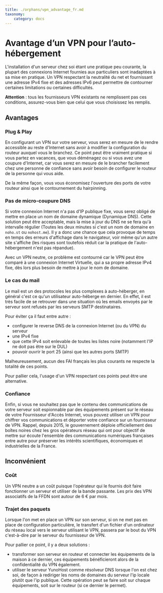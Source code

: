 ```yaml
---
title: ./orphans/vpn_advantage_fr.md
taxonomy:
    category: docs
---
```

# Avantage d’un VPN pour l’auto-hébergement

L'installation d'un serveur chez soi étant une pratique peu courante, la plupart des connexions Internet fournies aux particuliers sont inadaptées à sa mise en pratique. Un VPN respectant la neutralité du net et fournissant une adresse IPv4 fixe et des adresses IPv6 peut permettre de contourner certaines limitations ou certaines difficultés.

<div class="alert alert-warning">
<b>Attention</b> : tous les fournisseurs VPN existants ne remplissent pas ces conditions, assurez-vous bien que celui que vous choisissez les remplis.
</div>

## Avantages

### Plug & Play
En configurant un VPN sur votre serveur, vous serez en mesure de le rendre accessible au reste d'Internet sans avoir à modifier la configuration du routeur auxquel vous le branchez. Ce point peut être vraiment pratique si vous partez en vacances, que vous déménagez ou si vous avez une coupure d'Internet, car vous serez en mesure de le brancher facilement chez une personne de confiance sans avoir besoin de configurer le routeur de la personne qui vous aide.

De la même façon, vous vous économisez l'ouverture des ports de votre routeur ainsi que le contournement du hairpinning.

### Pas de micro-coupure DNS
Si votre connexion Internet n'a pas d'IP publique fixe, vous serez obligé de mettre en place un nom de domaine dynamique (Dynamique DNS). Cette solution peut être acceptable, mais la mise à jour du DNS ne se fera qu'à intervalle régulier (Toutes les deux minutes si c'est un nom de domaine en `noho.st` ou `nohost.me`). Il y a donc une chance que cela provoque de temps en temps des erreurs d'affichage dans le navigateur, voir même qu'un autre site s'affiche (les risques sont toutefois réduit car la pratique de l'auto-hébergement n'est pas répandue).

Avec un VPN neutre, ce problème est contourné car le VPN peut être comparé à une connexion Internet Virtuelle, qui a sa propre adresse IPv4 fixe, dès lors plus besoin de mettre à jour le nom de domaine. 

### Le cas du mail
Le mail est un des protocoles les plus complexes à auto-héberger, en général c'est ce qu'un utilisateur auto-héberge en dernier. En effet, il est très facile de se retrouver dans une situation où les emails envoyés par le serveur sont refusés par les serveurs SMTP destinataires.

Pour éviter ça il faut entre autre :
- configurer le reverse DNS de la connexion Internet (ou du VPN) du serveur
- une IPv4 fixe
- que cette IPv4 soit enlevable de toutes les listes noire (notamment l'IP ne doit pas être sur le DUL)
- pouvoir ouvrir le port 25 (ainsi que les autres ports SMTP)

Malheureusement, aucun des FAI français les plus courants ne respecte la totalité de ces points.

Pour pallier cela, l'usage d'un VPN respectant ces points peut être une alternative.

### Confiance
Enfin, si vous ne souhaitez pas que le contenu des communications de votre serveur soit espionnable par des équipements présent sur le réseau de votre Fournisseur d'Accès Internet, vous pouvez utiliser un VPN pour chiffrer vos communications et déporter votre confiance sur un fournisseur de VPN. Rappel, depuis 2015, le gouvernement déploie officiellement des boîtes noires chez les gros opérateurs réseau qui ont pour objectif de mettre sur écoute l'ensemble des communications numériques françaises entre autre pour préserver les intérêts scientifiques, économiques et industrielles de la France.

## Inconvénient
### Coût
Un VPN neutre a un coût puisque l'opérateur qui le fournis doit faire fonctionner un serveur et utiliser de la bande passante. Les prix des VPN associatifs de la FFDN sont autour de 6 € par mois.

### Trajet des paquets
Lorsque l'on met en place un VPN sur son serveur, si on ne met pas en place de configuration particulière, le transfert d'un fichier d'un ordinateur du réseau local vers le serveur utilisant le VPN, passera par le bout du VPN c'est-à-dire par le serveur du fournisseur de VPN.

Pour pallier ce point, il y a deux solutions :
- transformer son serveur en routeur et connecter les équipements de la maison à ce dernier, ces équipements bénéficieront alors de la confidentialité du VPN également.
- utiliser le serveur YunoHost comme résolveur DNS lorsque l'on est chez soi, de façon à rediriger les noms de domaines du serveur l'ip locale plutôt que l'ip publique. Cette opération peut se faire soit sur chaque équipements, soit sur le routeur (si ce dernier le permet).
